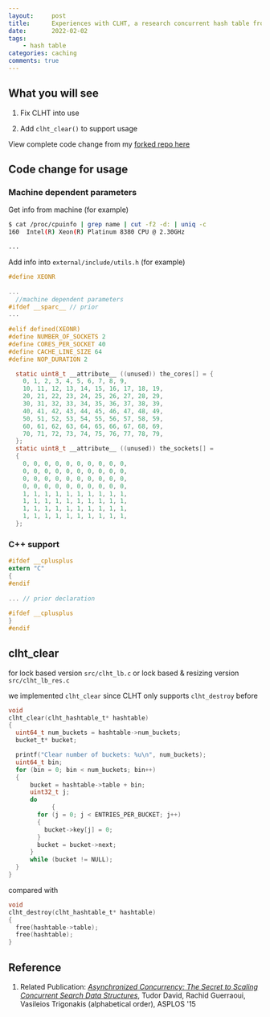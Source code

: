 ```yaml
---
layout:     post
title:      Experiences with CLHT, a research concurrent hash table from EPFL
date:       2022-02-02
tags:
    - hash table
categories: caching
comments: true
---
```


## What you will see

1. Fix CLHT into use

2. Add `clht_clear()` to support usage

View complete code change from my [forked repo here](https://github.com/ziyueqiu/CLHT)

## Code change for usage

### Machine dependent parameters

Get info from machine (for example)

~~~bash
$ cat /proc/cpuinfo | grep name | cut -f2 -d: | uniq -c
160  Intel(R) Xeon(R) Platinum 8380 CPU @ 2.30GHz

...
~~~



Add info into `external/include/utils.h` (for example)

```c
#define XEONR
  
...
  //machine dependent parameters
#ifdef __sparc__ // prior
...
  
#elif defined(XEONR)
#define NUMBER_OF_SOCKETS 2
#define CORES_PER_SOCKET 40
#define CACHE_LINE_SIZE 64
#define NOP_DURATION 2

  static uint8_t __attribute__ ((unused)) the_cores[] = {
    0, 1, 2, 3, 4, 5, 6, 7, 8, 9,
    10, 11, 12, 13, 14, 15, 16, 17, 18, 19,
    20, 21, 22, 23, 24, 25, 26, 27, 28, 29,
    30, 31, 32, 33, 34, 35, 36, 37, 38, 39,
    40, 41, 42, 43, 44, 45, 46, 47, 48, 49,
    50, 51, 52, 53, 54, 55, 56, 57, 58, 59,
    60, 61, 62, 63, 64, 65, 66, 67, 68, 69,
    70, 71, 72, 73, 74, 75, 76, 77, 78, 79,
  };
  static uint8_t __attribute__ ((unused)) the_sockets[] =
  {
    0, 0, 0, 0, 0, 0, 0, 0, 0, 0,
    0, 0, 0, 0, 0, 0, 0, 0, 0, 0,
    0, 0, 0, 0, 0, 0, 0, 0, 0, 0,
    0, 0, 0, 0, 0, 0, 0, 0, 0, 0,
    1, 1, 1, 1, 1, 1, 1, 1, 1, 1,
    1, 1, 1, 1, 1, 1, 1, 1, 1, 1,
    1, 1, 1, 1, 1, 1, 1, 1, 1, 1,
    1, 1, 1, 1, 1, 1, 1, 1, 1, 1,
  };
```

### C++ support

```c
#ifdef __cplusplus
extern "C"
{
#endif
  
... // prior declaration
  
#ifdef __cplusplus
}
#endif
```

## clht_clear

for lock based version `src/clht_lb.c` or lock based & resizing version `src/clht_lb_res.c`

we implemented `clht_clear` since CLHT only supports `clht_destroy` before

```c
void
clht_clear(clht_hashtable_t* hashtable)
{
  uint64_t num_buckets = hashtable->num_buckets;
  bucket_t* bucket;

  printf("Clear number of buckets: %u\n", num_buckets);
  uint64_t bin;
  for (bin = 0; bin < num_buckets; bin++)
  {
      bucket = hashtable->table + bin;
      uint32_t j;
      do
			{
        for (j = 0; j < ENTRIES_PER_BUCKET; j++)
        {
          bucket->key[j] = 0;
        }
        bucket = bucket->next;
      }
      while (bucket != NULL);
  }
}
```

compared with

```c
void
clht_destroy(clht_hashtable_t* hashtable)
{
  free(hashtable->table);
  free(hashtable);
}
```

## Reference

1. Related Publication: [*Asynchronized Concurrency: The Secret to Scaling Concurrent Search Data Structures*](https://infoscience.epfl.ch/record/207109), Tudor David, Rachid Guerraoui, Vasileios Trigonakis (alphabetical order), ASPLOS '15


